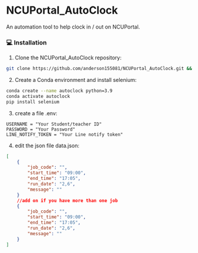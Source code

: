 # NCUPortal_AutoClock
An automation tool to help clock in / out on NCUPortal.

### 💻 Installation

1. Clone the NCUPortal_AutoClock repository:

```sh
git clone https://github.com/anderson155081/NCUPortal_AutoClock.git && cd NCUPortal_AutoClock
```

2. Create a Conda environment and install selenium:

```sh
conda create --name autoclock python=3.9
conda activate autoclock
pip install selenium
```
3. create a file .env:

```env
USERNAME = "Your Student/teacher ID"
PASSWORD = "Your Password"
LINE_NOTIFY_TOKEN = "Your Line notify token"
```
4. edit the json file data.json:

```json
[
    {
        "job_code": "",
        "start_time": "09:00",
        "end_time": "17:05",
        "run_date": "2,6",
        "message": ""
    }
    //add on if you have more than one job
    {
        "job_code": "",
        "start_time": "09:00",
        "end_time": "17:05",
        "run_date": "2,6",
        "message": ""
    }
]
```
